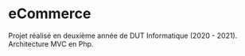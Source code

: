 # eCommerce


Projet réalisé en deuxième année de DUT Informatique (2020 - 2021). 
Architecture MVC en Php. 
